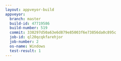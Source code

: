```yaml
---
layout: appveyor-build
appveyor:
  branch: master
  build-id: 47719586
  build-number: 519
  commit: 338297d50a63e6d879e85003f6e73856da0c895c
  job-id: ql20qcqkfarehjor
  job-number: 2
  os-name: Windows
  test-result: 1
---
```

